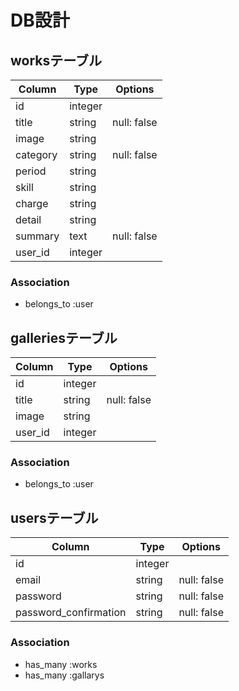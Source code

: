 # DB設計

## worksテーブル

|Column|Type|Options|
|------|----|-------|
|id|integer||
|title|string|null: false|
|image|string||
|category|string|null: false|
|period|string||
|skill|string||
|charge|string||
|detail|string||
|summary|text|null: false|
|user_id|integer||

### Association
- belongs_to :user

## galleriesテーブル

|Column|Type|Options|
|------|----|-------|
|id|integer||
|title|string|null: false|
|image|string||
|user_id|integer||

### Association
- belongs_to :user

## usersテーブル

|Column|Type|Options|
|------|----|-------|
|id|integer||
|email|string|null: false|
|password|string|null: false|
|password_confirmation|string|null: false|

### Association
- has_many :works
- has_many :gallarys